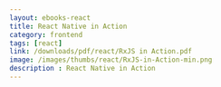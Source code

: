```yaml
---
layout: ebooks-react
title: React Native in Action 
category: frontend
tags: [react]
link: /downloads/pdf/react/RxJS in Action.pdf 
image: /images/thumbs/react/RxJS-in-Action-min.png
description : React Native in Action 
---
```












